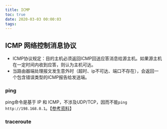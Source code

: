 ```yaml
---
title: ICMP
toc: true
date: 2020-03-03 00:00:03
tags:
---
```


## ICMP 网络控制消息协议
* ICMP协议规定：目的主机必须返回ICMP回送应答消息给源主机。如果源主机在一定时间内收到应答，则认为主机可达。
* 当路由器端处理报文发生意外时（超时、ip不可达、端口不存在），会返回一个包含错误类型的ICMP报告给发送端。


### ping
ping命令是基于 IP 和 ICMP，不涉及UDP/TCP，因而不能`ping http://198.168.0.1`。【[参考资料](https://blog.csdn.net/inject2006/article/details/2139149)】

### traceroute
